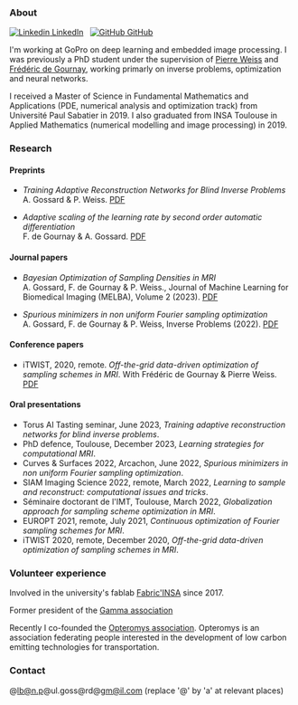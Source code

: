 <!-- ## Alban Gossard -->

<!-- Welcome to my personal webpage. I put here some information about my research, teaching and other stuff I want to share. -->

<!-- [button url="README.md"](Homepage) -->
<!-- ## [Homepage](README.md) [Teaching](teaching.md) -->
<!-- <button name="button" onclick="teaching.md">Teaching</button> -->

### About

[![Linkedin](https://i.stack.imgur.com/gVE0j.png) LinkedIn](https://www.linkedin.com/in/alban-gossard/)
&nbsp;
[![GitHub](https://i.stack.imgur.com/tskMh.png) GitHub](https://github.com/albangossard/)

I'm working at GoPro on deep learning and embedded image processing.
I was previously a PhD student under the supervision of [Pierre Weiss](https://www.math.univ-toulouse.fr/~weiss/) and [Frédéric de Gournay](http://www.frederic.degournay.fr/), working primarly on inverse problems, optimization and neural networks.

I received a Master of Science in Fundamental Mathematics and Applications (PDE, numerical analysis and optimization track) from Université Paul Sabatier in 2019.
I also graduated from INSA Toulouse in Applied Mathematics (numerical modelling and image processing) in 2019.

### Research

#### Preprints

- *Training Adaptive Reconstruction Networks for Blind Inverse Problems*<br>
A. Gossard & P. Weiss. [PDF](https://hal.archives-ouvertes.fr/hal-03585120v3/document)

- *Adaptive scaling of the learning rate by second order automatic differentiation*<br>
F. de Gournay & A. Gossard. [PDF](https://hal.archives-ouvertes.fr/hal-03748574v2/document)

#### Journal papers

- *Bayesian Optimization of Sampling Densities in MRI*<br>
A. Gossard, F. de Gournay & P. Weiss., Journal of Machine Learning for Biomedical Imaging (MELBA), Volume 2 (2023). [PDF](https://hal.science/hal-03777230v2)

- *Spurious minimizers in non uniform Fourier sampling optimization*<br>
A. Gossard, F. de Gournay & P. Weiss, Inverse Problems (2022). [PDF](https://hal.archives-ouvertes.fr/hal-03212145v3/document)

#### Conference papers

- iTWIST, 2020, remote. *Off-the-grid data-driven optimization of sampling schemes in MRI*. With Frédéric de Gournay & Pierre Weiss. [PDF](https://arxiv.org/abs/2010.01817)

#### Oral presentations

- Torus AI Tasting seminar, June 2023, *Training adaptive reconstruction networks for blind inverse problems*.
- PhD defence, Toulouse, December 2023, *Learning strategies for computational MRI*.
- Curves & Surfaces 2022, Arcachon, June 2022, *Spurious minimizers in non uniform Fourier sampling optimization*.
- SIAM Imaging Science 2022, remote, March 2022, *Learning to sample and reconstruct: computational issues and tricks*.
- Séminaire doctorant de l'IMT, Toulouse, March 2022, *Globalization approach for sampling scheme optimization in MRI*.
- EUROPT 2021, remote, July 2021, *Continuous optimization of Fourier sampling schemes for MRI*.
- iTWIST 2020, remote, December 2020, *Off-the-grid data-driven optimization of sampling schemes in MRI*.


### Volunteer experience

Involved in the university's fablab [Fabric'INSA](http://www.fabric-insa.fr) since 2017.

Former president of the [Gamma association](https://etud.insa-toulouse.fr/~gamma/)

Recently I co-founded the [Opteromys association](https://opteromys.github.io/).
Opteromys is an association federating people interested in the development of low carbon emitting technologies for transportation.


### Contact

@lb@n.p@ul.goss@rd@gm@il.com (replace '@' by 'a' at relevant places)
